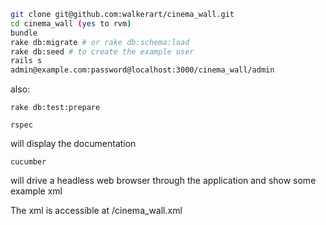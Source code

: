 ``` bash
git clone git@github.com:walkerart/cinema_wall.git
cd cinema_wall (yes to rvm)
bundle
rake db:migrate # or rake db:schema:load
rake db:seed # to create the example user
rails s
admin@example.com:password@localhost:3000/cinema_wall/admin

```

also:

    rake db:test:prepare

    rspec

will display the documentation

    cucumber
will drive a headless web browser through the application and 
show some example xml

The xml is accessible at /cinema_wall.xml

